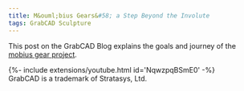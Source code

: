 ```yaml
---
title: M&ouml;bius Gears&#58; a Step Beyond the Involute
tags: GrabCAD Sculpture
---
```

This post on the GrabCAD Blog explains the goals and journey of the [mobius gear project](https://blog.grabcad.com/blog/2014/10/14/mobius-gears/).

<div>{%- include extensions/youtube.html id='NqwzpqBSmE0' -%}</div>

<div class="article__license">GrabCAD is a trademark of Stratasys, Ltd.</div>